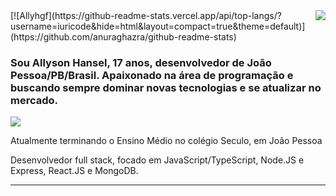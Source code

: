 <img align='right' src="https://github-readme-stats.vercel.app/api?username=Allyhgf&show_icons=true&title_color=783c00&text_color=af552e&icon_color=783c00&bg_color=f8efd4&cache_seconds=2300">
[![Allyhgf](https://github-readme-stats.vercel.app/api/top-langs/?username=iuricode&hide=html&layout=compact=true&theme=default)](https://github.com/anuraghazra/github-readme-stats)

### Sou Allyson Hansel, 17 anos, desenvolvedor de João Pessoa/PB/Brasil. Apaixonado na área de programação e buscando sempre dominar novas tecnologias e se atualizar no mercado.

<img src="https://img.shields.io/static/v1?label=Overview&message=SEUNOME&color=f8efd4&style=for-the-badge&logo=GitHub">

<p>

Atualmente terminando o Ensino Médio no colégio Seculo, em João Pessoa<br/>

Desenvolvedor full stack, focado em JavaScript/TypeScript, Node.JS e Express, React.JS e MongoDB.


</p>
<hr>
